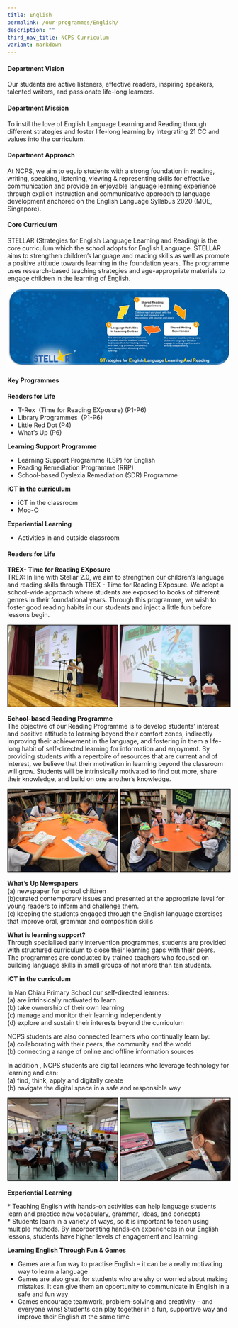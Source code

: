 ```yaml
---
title: English
permalink: /our-programmes/English/
description: ""
third_nav_title: NCPS Curriculum
variant: markdown
---
```

#### **Department Vision** 

Our students are active listeners, effective readers, inspiring speakers, talented writers, and passionate life-long learners.

#### **Department Mission**  

To instil the love of English Language Learning and Reading through different strategies and foster life-long learning by Integrating 21 CC and values into the curriculum.

#### **Department Approach**  
   
At NCPS, we aim to equip students with a strong foundation in reading, writing, speaking, listening, viewing &amp; representing skills for effective communication and provide an enjoyable language learning experience through explicit instruction and communicative approach to language development anchored on the English Language Syllabus 2020 (MOE, Singapore).

#### **Core Curriculum**  

STELLAR (Strategies for English Language Learning and Reading) is the core
curriculum which the school adopts for English Language. STELLAR aims to
strengthen children’s language and reading skills as well as promote a
positive attitude towards learning in the foundation years. The programme
uses research-based teaching strategies and age-appropriate materials to
engage children in the learning of English.

![](/images/Our%20Curriculum_English/stellar_2025.jpg)


#### **Key Programmes**  
   
**Readers for Life**

* T-Rex&nbsp; (Time for Reading EXposure) (P1-P6)
* Library Programmes&nbsp; (P1-P6)
* Little Red Dot (P4)
* What’s Up (P6)

**Learning Support Programme**

* Learning Support Programme (LSP) for English
* Reading Remediation Programme (RRP)
* School-based Dyslexia Remediation (SDR) Programme 

**iCT in the curriculum**

* iCT in the classroom
* Moo-O

**Experiential Learning**
* Activities in and outside classroom

#### Readers for Life
**TREX- Time for Reading EXposure**<br>
TREX: In line with Stellar 2.0, we aim to strengthen our children’s language and reading skills through TREX - Time for Reading EXposure. We adopt a school-wide approach where students are exposed to books of different genres in their foundational years. Through this programme, we wish to foster good reading habits in our students and inject a little fun before lessons begin.

![](/images/Our%20Curriculum_English/Trex_2025.jpg)


**School-based Reading Programme**<br>
The objective of our Reading Programme is to develop students’ interest and positive attitude to
learning beyond their comfort zones, indirectly improving their achievement in the language, and
fostering in them a life-long habit of self-directed learning for information and enjoyment. By
providing students with a repertoire of resources that are current and of interest, we believe that
their motivation in learning beyond the classroom will grow. Students will be intrinsically motivated
to find out more, share their knowledge, and build on one another’s knowledge.

![](/images/Our%20Curriculum_English/Reading_2025.jpg)

**What’s Up Newspapers**<br>
(a) newspaper for school children<br>
(b)curated contemporary issues and presented at the appropriate level for young readers to inform and challenge them.<br> 
(c) keeping the students engaged through the English language exercises that improve oral, grammar and composition skills

**What is learning support?**<br>
Through specialised early intervention programmes, students are provided with structured curriculum to close their learning gaps with their peers.<br>
The programmes are conducted by trained teachers who focused on building language skills in small groups of not more than ten students.

**iCT in the curriculum**

In Nan Chiau Primary School our self-directed learners:<br>
(a) are intrinsically motivated to learn<br>
(b) take ownership of their own learning<br>
(c) manage and monitor their learning independently<br>
(d) explore and sustain their interests beyond the curriculum

NCPS students are also connected learners who continually learn by:<br>
(a) collaborating with their peers, the community and the world<br>
(b) connecting a range of online and offline information sources

In addition , NCPS students are digital learners who leverage
technology for learning and can:<br>
(a) find, think, apply and digitally create<br>
(b) navigate the digital space in a safe and responsible way

![](/images/Our%20Curriculum_English/eng_ict01_2025.jpg)

**Experiential Learning**  



<dl>
  <dt>* Teaching English with hands-on activities can help language students learn and practice new vocabulary, grammar, ideas, and concepts</dt>
 
  <dt>* Students learn in a variety of ways, so it is important to teach using multiple methods.&nbsp;By incorporating hands-on experiences in our English lessons, students have higher levels of engagement and learning</dt>
 
</dl>



 

**Learning English Through Fun &amp; Games** 

* Games are a fun way to practise English – it can be a really motivating way to learn a language
* Games are also great for students who are shy or worried about making mistakes. It can give them an opportunity to communicate in English in a safe and fun way
* Games encourage teamwork, problem-solving and creativity – and everyone wins! Students can play together in a fun, supportive way and improve their English at the same time